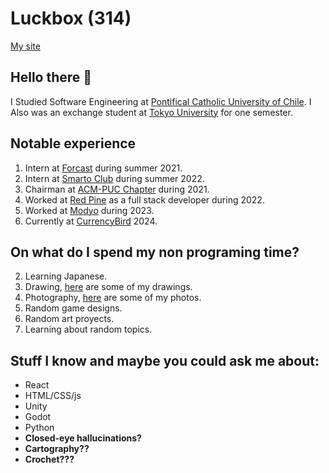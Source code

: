 # Luckbox (314)
[My site][12]

## Hello there 🤲
I Studied Software Engineering at [Pontifical Catholic University of Chile][4].
I Also was an exchange student at [Tokyo University][14] for one semester.

## Notable experience
1. Intern at [Forcast][1] during summer 2021.
2. Intern at [Smarto Club][9] during summer 2022.
3. Chairman at [ACM-PUC Chapter][7] during 2021.
4. Worked at [Red Pine][10] as a full stack developer during 2022.
5. Worked at [Modyo][11] during 2023.
6. Currently at [CurrencyBird][13] 2024.

## On what do I spend my non programing time?
2. Learning Japanese.
3. Drawing, [here][6] are some of my drawings.
4. Photography, [here][15] are some of my photos.
5. Random game designs.
6. Random art proyects.
7. Learning about random topics.

## Stuff I know and maybe you could ask me about:
* React
* HTML/CSS/js
* Unity
* Godot
* Python
* **Closed-eye hallucinations?**
* **Cartography??**
* **Crochet???**


[1]: https://www.forcast.cl/
[2]: https://rheviu.github.io/hello/
[3]: https://cpu.ing.puc.cl/
[4]: https://cpu.ing.puc.cl/
[5]: https://www.instagram.com/cpu_uc/?hl=es-la
[6]: https://www.instagram.com/luckbox.studio/?hl=es-la
[7]: https://www.instagram.com/capituloacmpuc/
[8]: https://github.com/Luckbox314/SecretSantaAPI
[9]: https://smarto.club/
[10]: https://www.redpine.cl/
[11]: https://es.modyo.com
[12]: https://luckbox314.github.io/luckbox314/
[13]: https://www.currencybird.cl/
[14]: https://www.u-tokyo.ac.jp/en/
[15]: https://www.instagram.com/luxbox314/
